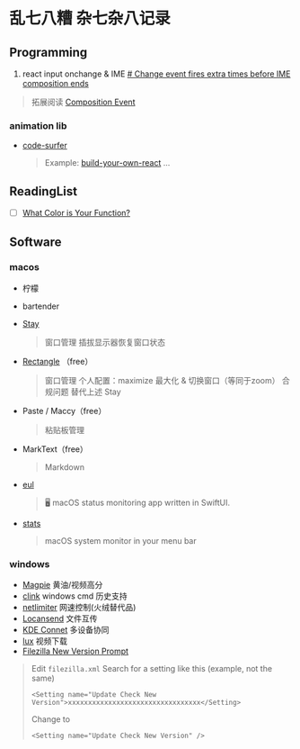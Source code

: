 # 乱七八糟 杂七杂八记录

## Programming
1. react input onchange & IME
  [# Change event fires extra times before IME composition ends](https://github.com/facebook/react/issues/3926#issuecomment-104373897)
  
  > 拓展阅读 [Composition Event](https://developer.mozilla.org/en-US/docs/Web/API/Element/compositionstart_event)

### animation lib

- [code-surfer](https://github.com/pomber/code-surfer)
  
  > Example: [build-your-own-react](https://pomb.us/build-your-own-react/)
...


## ReadingList

- [ ] [What Color is Your Function?](https://journal.stuffwithstuff.com/2015/02/01/what-color-is-your-function/)


## Software

### macos

- 柠檬
  
- bartender
  
- [Stay](https://cordlessdog.com/stay/)
  
  > 窗口管理 插拔显示器恢复窗口状态
  
- [Rectangle](https://rectangleapp.com/) （free）
  > 窗口管理 
  个人配置：maximize 最大化 & 切换窗口（等同于zoom）
  合规问题 替代上述 Stay
  
- Paste / Maccy（free）
  
  > 粘贴板管理
  
- MarkText（free）
  
  > Markdown

- [eul](https://github.com/gao-sun/eul)
  > 🖥️ macOS status monitoring app written in SwiftUI.

- [stats](https://github.com/exelban/stats)
  > macOS system monitor in your menu bar
  
### windows
- [Magpie](https://github.com/Blinue/Magpie) 黄油/视频高分
- [clink](https://github.com/chrisant996/clink) windows cmd 历史支持
- [netlimiter](https://www.aliyundrive.com/s/6dZzLyUkRtV) 网速控制(火绒替代品)
- [Locansend](https://localsend.org/) 文件互传
- [KDE Connet](https://kdeconnect.kde.org/download.html) 多设备协同
- [lux](https://github.com/iawia002/lux) 视频下载
- [Filezilla New Version Prompt](https://forum.filezilla-project.org/viewtopic.php?t=37001)
> Edit `filezilla.xml`
> Search for a setting like this (example, not the same)
>
> ```<Setting name="Update Check New Version">xxxxxxxxxxxxxxxxxxxxxxxxxxxxxxxxx</Setting>```
>
> Change to
> 
> ```<Setting name="Update Check New Version" />```
